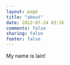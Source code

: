```yaml
---
layout: page
title: "about"
date: 2012-07-24 03:16
comments: false
sharing: false
footer: false
---
```

My name is Iain! 
